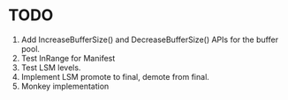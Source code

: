 # TODO

1. Add IncreaseBufferSize() and DecreaseBufferSize() APIs for the buffer pool.
1. Test InRange for Manifest
1. Test LSM levels.
1. Implement LSM promote to final, demote from final.
1. Monkey implementation
